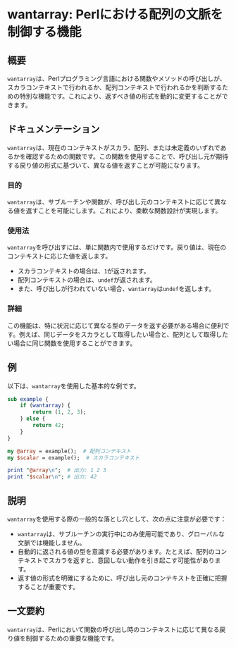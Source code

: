 <!--
Meta Description: # wantarray: Perlにおける配列の文脈を制御する機能 ## 概要 `wantarray`は、Perlプログラミング言語における関数やメソッドの呼び出しが、スカラコンテキストで行われるか、配列コンテキストで行われるかを判断するための特別な機能です。これにより、返すべき値の形式を動的に変更...
Meta Keywords: wantarray, example, これにより, が返されます, undef
-->

# wantarray: Perlにおける配列の文脈を制御する機能

## 概要
`wantarray`は、Perlプログラミング言語における関数やメソッドの呼び出しが、スカラコンテキストで行われるか、配列コンテキストで行われるかを判断するための特別な機能です。これにより、返すべき値の形式を動的に変更することができます。

## ドキュメンテーション
`wantarray`は、現在のコンテキストがスカラ、配列、または未定義のいずれであるかを確認するための関数です。この関数を使用することで、呼び出し元が期待する戻り値の形式に基づいて、異なる値を返すことが可能になります。

### 目的
`wantarray`は、サブルーチンや関数が、呼び出し元のコンテキストに応じて異なる値を返すことを可能にします。これにより、柔軟な関数設計が実現します。

### 使用法
`wantarray`を呼び出すには、単に関数内で使用するだけです。戻り値は、現在のコンテキストに応じた値を返します。

- スカラコンテキストの場合は、`1`が返されます。
- 配列コンテキストの場合は、`undef`が返されます。
- また、呼び出しが行われていない場合、`wantarray`は`undef`を返します。

### 詳細
この機能は、特に状況に応じて異なる型のデータを返す必要がある場合に便利です。例えば、同じデータをスカラとして取得したい場合と、配列として取得したい場合に同じ関数を使用することができます。

## 例
以下は、`wantarray`を使用した基本的な例です。

```perl
sub example {
    if (wantarray) {
        return (1, 2, 3);
    } else {
        return 42;
    }
}

my @array = example();  # 配列コンテキスト
my $scalar = example();  # スカラコンテキスト

print "@array\n";  # 出力: 1 2 3
print "$scalar\n"; # 出力: 42
```

## 説明
`wantarray`を使用する際の一般的な落とし穴として、次の点に注意が必要です：

- `wantarray`は、サブルーチンの実行中にのみ使用可能であり、グローバルな文脈では機能しません。
- 自動的に返される値の型を意識する必要があります。たとえば、配列のコンテキストでスカラを返すと、意図しない動作を引き起こす可能性があります。
- 返す値の形式を明確にするために、呼び出し元のコンテキストを正確に把握することが重要です。

## 一文要約
`wantarray`は、Perlにおいて関数の呼び出し時のコンテキストに応じて異なる戻り値を制御するための重要な機能です。
